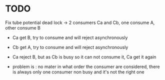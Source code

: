 

# TODO

Fix tube potential dead lock ->
  2 consumers Ca and Cb, one consume A, other consume B
   - Ca get B, try to consume and will reject asynchronously
   - Cb get A, try to consume and will reject asynchronously
   - Ca reject B, but as Cb is busy so it can not consume it, Ca get it again

   - problem is : no mater in what order the consumer are considered, there is always only one consumer non busy and it's not the right one
